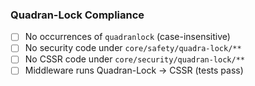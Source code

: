 ### Quadran-Lock Compliance
- [ ] No occurrences of `quadranlock` (case-insensitive)
- [ ] No security code under `core/safety/quadra-lock/**`
- [ ] No CSSR code under `core/security/quadran-lock/**`
- [ ] Middleware runs Quadran-Lock → CSSR (tests pass)